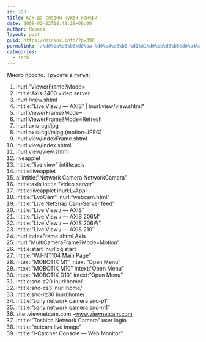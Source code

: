 ```yaml
---
id: 398
title: Как да следим чужди камери
date: 2009-02-22T18:42:28+00:00
author: Мирков
layout: post
guid: https://mirkov.info/?p=398
permalink: '/%d0%ba%d0%b0%d0%ba-%d0%b4%d0%b0-%d1%81%d0%bb%d0%b5%d0%b4%d0%b8%d0%bc-%d1%87%d1%83%d0%b6%d0%b4%d0%b8-%d0%ba%d0%b0%d0%bc%d0%b5%d1%80%d0%b8/'
categories:
  - Tech
---
```

Много просто. Тръсете в гугъл:

1. inurl:”ViewerFrame?Mode=  
2. intitle:Axis 2400 video server  
3. inurl:/view.shtml  
4. intitle:”Live View / — AXIS” | inurl:view/view.shtml^  
5. inurl:ViewerFrame?Mode=  
6. inurl:ViewerFrame?Mode=Refresh  
7. inurl:axis-cgi/jpg  
8. inurl:axis-cgi/mjpg (motion-JPEG)  
9. inurl:view/indexFrame.shtml  
10. inurl:view/index.shtml  
11. inurl:view/view.shtml  
12. liveapplet  
13. intitle:”live view” intitle:axis  
14. intitle:liveapplet  
15. allintitle:”Network Camera NetworkCamera”  
16. intitle:axis intitle:”video server”  
17. intitle:liveapplet inurl:LvAppl  
18. intitle:”EvoCam” inurl:”webcam.html”  
19. intitle:”Live NetSnap Cam-Server feed”  
20. intitle:”Live View / — AXIS”  
21. intitle:”Live View / — AXIS 206M”  
22. intitle:”Live View / — AXIS 206W”  
23. intitle:”Live View / — AXIS 210″  
24. inurl:indexFrame.shtml Axis  
25. inurl:”MultiCameraFrame?Mode=Motion”  
26. intitle:start inurl:cgistart  
27. intitle:”WJ-NT104 Main Page”  
28. intext:”MOBOTIX M1″ intext:”Open Menu”  
29. intext:”MOBOTIX M10″ intext:”Open Menu”  
30. intext:”MOBOTIX D10″ intext:”Open Menu”  
31. intitle:snc-z20 inurl:home/  
32. intitle:snc-cs3 inurl:home/  
33. intitle:snc-rz30 inurl:home/  
34. intitle:”sony network camera snc-p1″  
35. intitle:”sony network camera snc-m1″  
36. site:.viewnetcam.com -www.viewnetcam.com  
37. intitle:”Toshiba Network Camera” user login  
38. intitle:”netcam live image”  
39. intitle:”i-Catcher Console — Web Monitor”